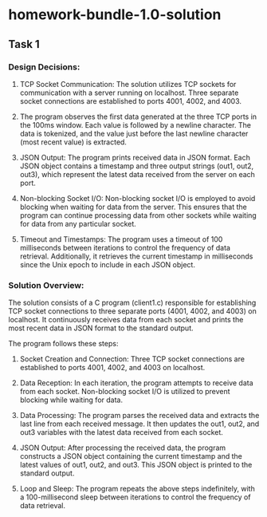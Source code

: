 # homework-bundle-1.0-solution
## Task 1
### Design Decisions:

1. TCP Socket Communication: The solution utilizes TCP sockets for communication with a server running on localhost. Three separate socket connections are established to ports 4001, 4002, and 4003.
   
2. The program observes the first data generated at the three TCP ports in the 100ms window. Each value is followed by a newline character. The data is tokenized, and the value just before the last newline character (most recent value) is extracted.

3. JSON Output: The program prints received data in JSON format. Each JSON object contains a timestamp and three output strings (out1, out2, out3), which represent the latest data received from the server on each port.
   
5. Non-blocking Socket I/O: Non-blocking socket I/O is employed to avoid blocking when waiting for data from the server. This ensures that the program can continue processing data from other sockets while waiting for data from any particular socket.
   
7.  Timeout and Timestamps: The program uses a timeout of 100 milliseconds between iterations to control the frequency of data retrieval. Additionally, it retrieves the current timestamp in milliseconds since the Unix epoch to include in each JSON object.

### Solution Overview:

The solution consists of a C program (client1.c) responsible for establishing TCP socket connections to three separate ports (4001, 4002, and 4003) on localhost. It continuously receives data from each socket and prints the most recent data in JSON format to the standard output.

The program follows these steps:

1. Socket Creation and Connection: Three TCP socket connections are established to ports 4001, 4002, and 4003 on localhost.

2. Data Reception: In each iteration, the program attempts to receive data from each socket. Non-blocking socket I/O is utilized to prevent blocking while waiting for data.

3. Data Processing: The program parses the received data and extracts the last line from each received message. It then updates the out1, out2, and out3 variables with the latest data received from each socket.

4. JSON Output: After processing the received data, the program constructs a JSON object containing the current timestamp and the latest values of out1, out2, and out3. This JSON object is printed to the standard output.

5. Loop and Sleep: The program repeats the above steps indefinitely, with a 100-millisecond sleep between iterations to control the frequency of data retrieval.
